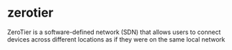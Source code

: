 # zerotier
ZeroTier is a software-defined network (SDN) that allows users to connect devices across different locations as if they were on the same local network
